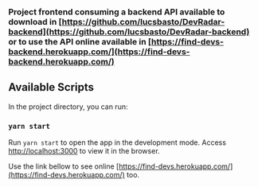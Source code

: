 ### Project frontend consuming a backend API available to download in [https://github.com/lucsbasto/DevRadar-backend](https://github.com/lucsbasto/DevRadar-backend) or to use the API online available in  [https://find-devs-backend.herokuapp.com/](https://find-devs-backend.herokuapp.com/)

## Available Scripts
In the project directory, you can run:

### `yarn start`

Run `yarn start` to open the app in the development mode. Access [http://localhost:3000](http://localhost:3000) to view it in the browser.

Use the link bellow to see online [https://find-devs.herokuapp.com/](https://find-devs.herokuapp.com/) too.

